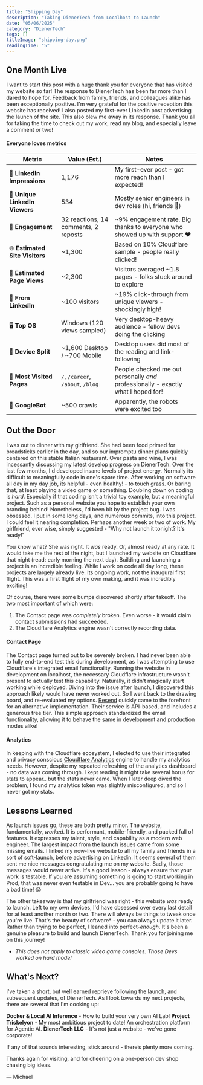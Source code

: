 ```yaml
---
title: "Shipping Day"
description: "Taking DienerTech from Localhost to Launch"
date: "05/06/2025"
category: "DienerTech"
tags: []
titleImage: "shipping-day.png"
readingTime: "5"
---
```


## One Month Live
I want to start this post with a huge thank you for everyone that has visited my website so far! The response to DienerTech has been far more than I dared to hope for. Feedback from family, friends, and colleagues alike has been exceptionally positive. I'm very grateful for the positive reception this website has received! I also posted my first-ever Linkedin post advertising the launch of the site. This also blew me away in its response. Thank you all for taking the time to check out my work, read my blog, and especially leave a comment or two!

#### Everyone loves metrics
| Metric                         | Value (Est.)                         | Notes                                                                          |
| ------------------------------ | ------------------------------------ | ------------------------------------------------------------------------------ |
| 🧠 **LinkedIn Impressions**    | 1,176                                | My first-ever post - got more reach than I expected!                             |
| 👤 **Unique LinkedIn Viewers** | 534                                  | Mostly senior engineers in dev roles (hi, friends 👋)                          |
| 💬 **Engagement**              | 32 reactions, 14 comments, 2 reposts | \~9% engagement rate. Big thanks to everyone who showed up with support ❤️     |
| 🌐 **Estimated Site Visitors** | \~1,300                              | Based on 10% Cloudflare sample - people really clicked!                          |
| 📄 **Estimated Page Views**    | \~2,300                              | Visitors averaged \~1.8 pages - folks stuck around to explore                    |
| 🔗 **From LinkedIn**           | \~100 visitors                       | \~19% click-through from unique viewers - shockingly high!                       |
| 🖥️ **Top OS**                 | Windows (120 views sampled)          | Very desktop-heavy audience - fellow devs doing the clicking                     |
| 📱 **Device Split**            | \~1,600 Desktop / \~700 Mobile       | Desktop users did most of the reading and link-following                       |
| 🧭 **Most Visited Pages**      | `/`, `/career`, `/about`, `/blog`    | People checked me out personally *and* professionally - exactly what I hoped for! |
| 🤖 **GoogleBot**               | \~500 crawls                         | Apparently, the robots were excited too                                        |



## Out the Door

I was out to dinner with my girlfriend. She had been food primed for breadsticks earlier in the day, and so our impromptu dinner plans quickly centered on this stable Italian restaurant. Over pasta and wine, I was incessantly discussing my latest develop progress on DienerTech. Over the last few months, I'd developed insane levels of project energy. Normally its difficult to meaningfully code in one's spare time. After working on software all day in my day job, its helpful - even healthy! - to touch grass. Or baring that, at least playing a video game or something. Doubling down on coding is *hard*. Especially if that coding isn't a trivial toy example, but a meaningful project. Such as a personal website you hope to establish your own branding behind! Nonetheless, I'd been bit by the project bug. I was obsessed. I put in some long days, and numerous commits, into this project. I could feel it nearing completion. Perhaps another week or two of work. My girlfriend, ever wise, simply suggested - "Why not launch it tonight? It's ready!"

You know what? She was right. It *was* ready. Or, almost ready at any rate. It would take me the rest of the night, but I launched my website on Cloudflare that night (read: early morning the next day). Building and launching a project is an incredible feeling. While I work on code all day long, these projects are largely already live. Its ongoing work, not the inaugural first flight. This was a first flight of my own making, and it was incredibly exciting!

Of course, there were some bumps discovered shortly after takeoff. The two most important of which were:
1) The Contact page was *completely* broken. Even worse - it would claim contact submissions had succeeded. 
2) The Cloudflare Analytics engine wasn't correctly recording data. 

#### Contact Page
The Contact page turned out to be severely broken. I had never been able to fully end-to-end test this during development, as I was attempting to use Cloudflare's integrated email functionality. Running the website in development on localhost, the necessary Cloudflare infrastructure wasn't present to actually test this capability. Naturally, it didn't magically start working while deployed. Diving into the issue after launch, I discovered this approach likely would have never worked out. So I went back to the drawing board, and re-evaluated my options. [Resend](https://resend.com/) quickly came to the forefront for an alternative implementation. Their service is API-based, and includes a generous free tier. This simple approach standardized the email functionality, allowing it to behave the same in development and production modes alike!

#### Analytics
In keeping with the Cloudflare ecosystem, I elected to use their integrated and privacy conscious [Cloudflare Analytics](https://www.cloudflare.com/web-analytics/) engine to handle my analytics needs. However, despite my repeated refreshing of the analytics dashboard - no data was coming through. I kept reading it might take several horus for stats to appear.. but the stats never came. When I later deep dived the problem, I found my analytics token was slightly misconfigured, and so I never got my stats. 

## Lessons Learned

As launch issues go, these are both pretty minor. The website, fundamentally, *worked*. It is performant, mobile-friendly, and packed full of features. It expresses my talent, style, and capability as a modern web engineer. The largest impact from the launch issues came from some missing emails. I linked my now-live website to all my family and friends in a sort of soft-launch, before advertising on Linkedin. It seems several of them sent me nice messages congratulating me on my website. Sadly, those messages would never arrive. It's a good lesson - always ensure that your work is testable. If you are assuming something is going to start working in Prod, that was never even testable in Dev... you are probably going to have a bad time! 😱

The other takeaway is that my girlfriend was right - this website *was* ready to launch. Left to my own devices, I'd have obsessed over every last detail for at least another month or two. There will always be things to tweak once you're live. That's the beauty of software* - you can always update it later. Rather than trying to be perfect, I leaned into perfect-*enough*. It's been a genuine pleasure to build and launch DienerTech. Thank you for joining me on this journey!

* *This does not apply to classic video game consoles. Those Devs worked on hard mode!*


## What's Next?

I've taken a short, but well earned reprieve following the launch, and subsequent updates, of DienerTech. As I look towards my next projects, there are several that I'm cooking up:

**Docker & Local AI Inference** - How to build your very own AI Lab! 
**Project Triskelyon** - My most ambitious project to date! An orchestration platform for Agentic AI. 
**DienerTech LLC** - It's not just a website - we've gone corporate! 

If any of that sounds interesting, stick around - there’s plenty more coming.


Thanks again for visiting, and for cheering on a one‑person dev shop chasing big ideas.

— Michael
